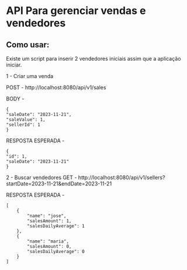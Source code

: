 # API Para gerenciar vendas e vendedores

## Como usar:

Existe um script para inserir 2 vendedores iniciais assim que a aplicação iniciar.

1 - Criar uma venda

POST - http://localhost:8080/api/v1/sales

BODY -
```
{
"saleDate": "2023-11-21",
"saleValue": 1,
"sellerId": 1
}
```
RESPOSTA ESPERADA -
```
{
"id": 1,
"saleDate": "2023-11-21"
}
```

2 - Buscar vendedores
GET - http://localhost:8080/api/v1/sellers?startDate=2023-11-21&endDate=2023-11-21

RESPOSTA ESPERADA - 
```
[
    {
        "name": "jose",
        "salesAmount": 1,
        "salesDailyAverage": 1
    },
    {
        "name": "maria",
        "salesAmount": 0,
        "salesDailyAverage": 0
    }
]
```